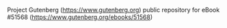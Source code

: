 Project Gutenberg (https://www.gutenberg.org) public repository for
eBook #51568 (https://www.gutenberg.org/ebooks/51568)
